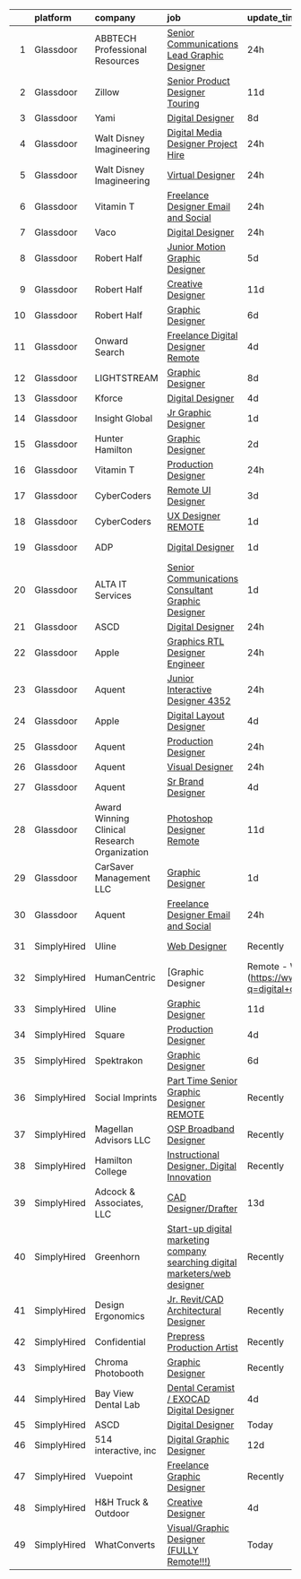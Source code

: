 

|    | platform    | company                                      | job                                                                                                                                                                                                                                                                                                                                                                                                                                                                                                                                                                                                                                                                                                                                                                                                                                                                                                                                                                                                                                                                                                                                                                                                                                                                                                                                                                                                                   | update_time   | location             |
|---:|:------------|:---------------------------------------------|:----------------------------------------------------------------------------------------------------------------------------------------------------------------------------------------------------------------------------------------------------------------------------------------------------------------------------------------------------------------------------------------------------------------------------------------------------------------------------------------------------------------------------------------------------------------------------------------------------------------------------------------------------------------------------------------------------------------------------------------------------------------------------------------------------------------------------------------------------------------------------------------------------------------------------------------------------------------------------------------------------------------------------------------------------------------------------------------------------------------------------------------------------------------------------------------------------------------------------------------------------------------------------------------------------------------------------------------------------------------------------------------------------------------------|:--------------|:---------------------|
|  1 | Glassdoor   | ABBTECH Professional Resources               | [Senior Communications Lead Graphic Designer](https://www.glassdoor.com/partner/jobListing.htm?pos=121&ao=1110586&s=58&guid=0000018382f0c833baadf4b4675eddaa&src=GD_JOB_AD&t=SR&vt=w&ea=1&cs=1_e83b09b9&cb=1664349161920&jobListingId=1008165673921&cpc=F4EED0218A761C36&jrtk=3-0-1ge1f1i2ikcns801-1ge1f1i36h7ht800-d026fb29a5b1f00a--6NYlbfkN0BAFTdPNIYcqsB-lW0akqYAEIi2ufsmtPIKdjDTsfmBwoWl4wwCKYIwbS3QWQ39Irm-ymTXg80v_ZE-I6NRMzILOmePiOLKZGp8TcYNkbYc0rFVsJijv6xdMvW_TK7bs0DNA7nG4qtL8MzQPSOhdF0DEcwlugzgeuYojzUepNiujQMe6BFNr53Tsq01wTqtEIkMJxhwh6VjrZdLwLtO2s3HxEexMLoDxBjL80EuK02yDe7BZZ57I4kRu_ihLxSZeabVgVmaEw4qhsje1yCludhfH5Z8r9jjvYcXOyNkTrBubbhWERp35kYHZx_2nD2MH37Sgu5J86No-DNYf0eek4oeNh8IyDJUAEdn-Wb23ch1RxN_EEvKB4WPU4FU4GEcB8LKXw0zIrfDVXginfiwSgqDdVfa_eDJV665N-tHg_hnfKJpLI8JhbwO_wkOUkbDMNNFlijnNo9Y0fzd_lOUi2W9LI-DNlrODOcipk5yyYGd59E_ennKNsnonD4V_PpYBOwRSyXs-u1MTRa61wPWQaNXf-KOTCMH2L8%3D)                                                                                                                                                                                                                                                                                                                                                                                                                                                                                                  | 24h           | Remote               |
|  2 | Glassdoor   | Zillow                                       | [Senior Product Designer   Touring](https://www.glassdoor.com/partner/jobListing.htm?pos=109&ao=1110586&s=58&guid=0000018382f0c833baadf4b4675eddaa&src=GD_JOB_AD&t=SR&vt=w&cs=1_c015fdd6&cb=1664349161918&jobListingId=1008144325455&cpc=C4A69CCDBB3B9599&jrtk=3-0-1ge1f1i2ikcns801-1ge1f1i36h7ht800-25b4449923a0cc8b--6NYlbfkN0ANMurRYyPEXg08u6OamUd1Mvhk-zhFSGYIZgoJR86UvYL2v6MoUqae-sD5DnU21vq2x4x0TjVY5_6jF6SD0zqbtHOtfMBwtjZLprNPTWx0qfwni1xMpV19dI_jSHlrzaIVjmCUR2X8Q_nxsAnYS7fB-aB2PRDThqx_8WXL0guR-npxVs2hVC-FHUzoYyR2ElZmhOsaOgtOpy3uHthdCQVvp-rN2unBC-OJPD-ZTFDHpEzMczhKzF-dtd4YaGfo6IeWXfVIqiw7pbfVldxZOQSge0WV0k8H6U5gVHxUOhuAMwulHOh6L6_sxKUMO85pwCBRfYIuTIupcOlN1aCP0YUjMbkHIw84VwGsfN8U5mWnTRZ6mt7ziSsjuL_QhT6GC7HV3YyndYGHDlWvVDORnTHGuOfXW3lJidgas1dAdelCWRH_ul8JP_ESEYVRZdgtTAa922ek-GWN1JQc5G3-kWi4PJ2gBjH9LHuT33oVBpNweTlcCLUdGKKwPHqQhCf_fbVloX3Ohq15arh2mPSSCgySJMI3peZh3lsj_ZgUFKHoH6BBy2JeYNZE6MC1ODWjkluJuZS-ohMV1rBLmZFrWaAsvmsTBUhYiwq_1MesG-_mxsfg5pxx-lJqZ-XLq0x0bCSO_lXM9KPXFo4v6eF3U3m25lUBgsGKSz_sFLaqPjs6ZzEG-RZZ3K5cKbDi3OmeSLtPiXNPFmb91_XA9d7PD4QahZgoX11TMuifFBebcqypLkFw1-HnKqrkvFhtNBDPpqNjDuPNzfI8ouGl54XR_msoifxcHWaZUT5qzY-0syaGrkgPyZDpUM2nGuuQP9Rcb4x7pxGu0IkotY8iL039hOEceXExNtQD0geL_h6I6YNYzrcnCHE8asG6evT9l1rXf7ApbBfzJKPUbQ%3D%3D)                                                                                                                                   | 11d           | Remote               |
|  3 | Glassdoor   | Yami                                         | [Digital Designer](https://www.glassdoor.com/partner/jobListing.htm?pos=102&ao=1110586&s=58&guid=0000018382f0c833baadf4b4675eddaa&src=GD_JOB_AD&t=SR&vt=w&ea=1&cs=1_1809ee12&cb=1664349161917&jobListingId=1008149543553&cpc=7F925F5888094D6A&jrtk=3-0-1ge1f1i2ikcns801-1ge1f1i36h7ht800-d96790f07ddfb524--6NYlbfkN0DsBOlmEAMqZtav1V1WKZO3RUElpafjggtWvxyDQ3xFSnW2ELFgJeLX3S5xFeisUPMw82b5JYcnJNXu1QexHkiyMgdkVeTHVR0rJVBYbdWKeloc5xYfv3eVNueJ_bKSsVQdqM4vvwnu1xSTpv0VSoFJ7DPATGJpk9r3Z3q7WHdgifquY24OuuFa8uuWs7fOfsyTLPiuxScL9NEuWsjuPcnn09AvTKPhKAnVO3qaA83354_3rUJtNu_h5mc4y0A0pLGWezuX9cIcJFzql_1RH12-92fIsz2DMJr0KaqYyzZeD5potb3tu84S818fuabRKBZ0msGyD_ec9idUUcUwiYxHPf8npus6buYa-VjlN8xxRNWTU8vt3UO28XYhyuI3N1wIIe1J3ldYPwLBXs46TOOcYviV2JR16qQSERHTdVtvI3uddCe6mJE6cJTCxXktBC4wjzgzExkhJhfT3RGOpmDR3hNLjlwWofdup9JRqF3m4Me7Mn-VkHHkLK-fvu1Iqd5TXK0RODmoZg%3D%3D)                                                                                                                                                                                                                                                                                                                                                                                                                                                                                                                                               | 8d            | Brea, CA             |
|  4 | Glassdoor   | Walt Disney Imagineering                     | [Digital Media Designer  Project Hire ](https://www.glassdoor.com/partner/jobListing.htm?pos=103&ao=1110586&s=58&guid=0000018382f0c833baadf4b4675eddaa&src=GD_JOB_AD&t=SR&vt=w&cs=1_c23a4e43&cb=1664349161917&jobListingId=1008166578930&cpc=1FDE87803EF93CD3&jrtk=3-0-1ge1f1i2ikcns801-1ge1f1i36h7ht800-25d78180e5fb48cd--6NYlbfkN0DAFTyt7pbDCC2JPO79CSdi1dIb81yjczP5qsKcZIxgiYm3-7g-689UDqHItQTwke_abx65ZnQV8NFndmNQWQfJtPnuOqwFxANSRgZ1qREKPwfcDc1c7zchwau4Sh-xVRcWcLbfvz1wjOMjiX8ITCGj3pIUxe-LAYSJRYgK6uIVfF6XVqhXlMKKfuRNcVdqxHH_DutcOHFrwKygLnjjNVGelDgC_o5_ouzSc9mOdyNh0q3GuqKyFBhW-b4Zz5g_qWmv-CbFvVZduGw_ZLFQ-CfGiBA4YLvg_6aLIV4P25h9bkZk3wrA4fPNM8yBwKO2heHs_6ukWdv5HT49t_xg3ee1CkYRmcU2KewFljboGcETNltu9u7p_5Ak4-3KHaRlurEhZQTuFyQj5YVyojlEigQtn_1ObVqx3eXUx5VafMwhR53VccBqs-j5-ETxvpEUCN0%3D)                                                                                                                                                                                                                                                                                                                                                                                                                                                                                                                                                                                                             | 24h           | Glendale, CA         |
|  5 | Glassdoor   | Walt Disney Imagineering                     | [Virtual Designer](https://www.glassdoor.com/partner/jobListing.htm?pos=104&ao=1110586&s=58&guid=0000018382f0c833baadf4b4675eddaa&src=GD_JOB_AD&t=SR&vt=w&cs=1_f3ce0b66&cb=1664349161918&jobListingId=1008166578921&cpc=1CBFC3E34E2A31FF&jrtk=3-0-1ge1f1i2ikcns801-1ge1f1i36h7ht800-8598d7736d75d682--6NYlbfkN0DAFTyt7pbDCC2JPO79CSdi1dIb81yjczP5qsKcZIxgiYm3-7g-689UDqHItQTwke_abx65ZnQV8OQdVxaJfWLzG-eeLHKeMmhzuzfkwr8Xz5s2vePr0JSjBp4cXuP4Ijo5vEOQ90P5iHE25K7u1Yjtq3Ln_sC5-tmtmt-ceQEbn8RnwSYZQ96bj6EAvQRhpaazTZG2QN3zZ0coSQOkuurvhHxFHrXYX2xMXG9ulQ0-XihAopK5RmG7TtR-7I0bbjqRPlRTmJAoDX4Lyg7sIk-HOXf1XrrkLbbzvF9qG1q6Wr9LK-cIvPJz9wN8o3NqH31ccGrhIrK8_j5MAT3MuwJaAtaVfwl6JGIuY3WWKSoIcD_cu-oV4yRXNOlPAOz8VVpbs2bEvKUV70cb37iC3AxC0IUIbI9nr3o9e7_S0gQmcH7mFdjKaZ2SvAuLsFLZYAQ%3D)                                                                                                                                                                                                                                                                                                                                                                                                                                                                                                                                                                                                                                  | 24h           | Glendale, CA         |
|  6 | Glassdoor   | Vitamin T                                    | [Freelance Designer Email and Social](https://www.glassdoor.com/partner/jobListing.htm?pos=117&ao=1110586&s=58&guid=0000018382f0c833baadf4b4675eddaa&src=GD_JOB_AD&t=SR&vt=w&cs=1_6353bb63&cb=1664349161920&jobListingId=1008166114811&cpc=F41FEAB56D215062&jrtk=3-0-1ge1f1i2ikcns801-1ge1f1i36h7ht800-45d5a5e66ec3bf8a--6NYlbfkN0DMrcEu7yrtATojKJA7cEzGQ3FdRGWLh0CZQInL4ECGI6k5tN82kdM0OKoro5eXmjqIRMTyckwNC6KaSAfvnWiBm0tzSX2AM1EYXWQna-e7U_AfS2CucN44KBkwi9IyLTCDBdzZJGt8tlLAjumRJf_33pfjLMC5A3O8eRYzIR3phw4hEntt1qSxGcRfQe4dFdJeCAOp8J0YPUKeUluAmb_vRmyTeO699qWM27fezlX4hcFzFH0_7miLs-GdiaPLhJ8Giayw1VtHfUDariVU17PtEqWk7_42Ynwma1BAdJNwkj7ZL6OA4oYNvenrRQLy3z_T7lmzHW8X6aFi_u5E0YxRCE-6PpZN4GZwB_WLizjum0DTCoM0zmCavM_v1cxeNiLjdaW_JEqROJ-vVsuW-of8zJNZCwShK1cx35NvFi_leJ_wld5c9opAHAfHPEXBDvmNhn5Yya3ZY28mDaU4KU66u5LTlAT_nPacunnWg4UZ-g%3D%3D)                                                                                                                                                                                                                                                                                                                                                                                                                                                                                                                                                                 | 24h           | Remote               |
|  7 | Glassdoor   | Vaco                                         | [Digital  Designer](https://www.glassdoor.com/partner/jobListing.htm?pos=114&ao=1110586&s=58&guid=0000018382f0c833baadf4b4675eddaa&src=GD_JOB_AD&t=SR&vt=w&ea=1&cs=1_62cfb6f9&cb=1664349161919&jobListingId=1008166311013&cpc=654405A9B1E0A9F5&jrtk=3-0-1ge1f1i2ikcns801-1ge1f1i36h7ht800-12f26afb904ccbd0--6NYlbfkN0D_sybMACCpf9B-677oK5j6rPldVB6BlrVvFjO_o-GJZbzuF-qh4PxErFUqfUsv_6v_zg4Jh_aNOURHi45PuRMPrKEeDcklUzUWRMLzpcZ7JEGtDioEMuA_4HlhGe58goaMESd0KWFCu3ao7vqdQgbgyB_8yQ9mRXy39aJQ0pqryh3fOY-rVQ9Erj9cupoDdJsPza2nsO8iZzXxPU5rskFiG9Z9K25uMAZNsqS9Al466j8tz-Y6ljRg6zKnqwusG1UfJEgBCS2y38zuwAsBUyUuS4EKl_Jxm4Gn3RelmgEmL06EtjOpcpb7lKY-tMVMjWY_0V77AZ9_LL7gCCtwemrjZPt0nnPc9my1XFe2kQsLb7AiNHrER9jtVCUdmP-wjyk1HN3yB8_IxdzvraBQQnRdVWweFyeNEzX41f5WW2Xuot3L7_KgVx6DE7ODkB0r4WSCIiQgyiLwby9Oka-dApIFcb4HRYlsOHRuAHEvq1cuY2uTEQknjANIWc1Ses3u2H-B0gbGbkl0ZIUPysJYn5sGJYA9RJiIxA4Sfvvmz4uutQgkzx-PIF6n)                                                                                                                                                                                                                                                                                                                                                                                                                                                                                                          | 24h           | Austin, TX           |
|  8 | Glassdoor   | Robert Half                                  | [Junior Motion Graphic Designer](https://www.glassdoor.com/partner/jobListing.htm?pos=127&ao=1110586&s=58&guid=0000018382f0c833baadf4b4675eddaa&src=GD_JOB_AD&t=SR&vt=w&ea=1&cs=1_137a65e7&cb=1664349161921&jobListingId=1008157147369&cpc=451933188B21919D&jrtk=3-0-1ge1f1i2ikcns801-1ge1f1i36h7ht800-ffff7d647b1a81a5--6NYlbfkN0CpzDdaQkua3np5pkmj49lKioZwmwxQ-yx5plwbYmV_My3ZZxK2JCK7y7YJJGYa-f7Ofk-uXnkD0wIKNxdKSTDZT-W7LOjtrW30Q5orhBb8K3k0N3yJdeve0q-jqeEkFfrYKhcMVkR1R7r1WDGgTDfvrYUCmR5qUX81GsADdhrptdr2_dHgEajb_CDfr7dg1cXW-_j3FagtrLObE1dGlL_HPXg07JhYsSYVQrg0LkixopyggG2okctkuTlQilmct82aSpdZvItgw-mrZgMV-IFM2hPiavmHXhOFsVGVc7vVJNcKmOkUh9CsVlTO1mgU1DnJvTaeYT0VBQsxwB85r4ImHeQbo6C7xMlzXfsXzzVqIXxrwTrahcnusrz_FM8P28MfT0L6wZPmd5LLghvjCQCZH6nNFg_XXQP2A4P6livGSZKyFuyBO2ZvJSct7glPWdGzWjiILOYTg4EnKAn3DnMLUWEWkqpAPpx4sVNzG5N2LoujA4kK1eV507d_UJb-DrDoJlE8lrvq1OE_AZePFhaRJPdwCo3-t2dlnj96ZiUXjRA2wLGXpFiKjRC5xefh7CPCOEbClieQog%3D%3D)                                                                                                                                                                                                                                                                                                                                                                                                                                                                 | 5d            | Atlanta, GA          |
|  9 | Glassdoor   | Robert Half                                  | [Creative Designer](https://www.glassdoor.com/partner/jobListing.htm?pos=125&ao=1110586&s=58&guid=0000018382f0c833baadf4b4675eddaa&src=GD_JOB_AD&t=SR&vt=w&ea=1&cs=1_562cd6a0&cb=1664349161921&jobListingId=1008145465086&cpc=FB7E4A1762AE5BEC&jrtk=3-0-1ge1f1i2ikcns801-1ge1f1i36h7ht800-dd9eb1a10e487358--6NYlbfkN0CpzDdaQkua3np5pkmj49lKioZwmwxQ-yx5plwbYmV_My3ZZxK2JCK7y7YJJGYa-f5aOOQ1xL93J6HykvCjSRdpge20ISzulRd3OVaupE7j4p2G_Ol_Wtu8UwbdzWWCPJ1cvV2jPKjUmtA-PoEijgl_sIEe14uQBhH9KdIn0EfHgDB7OWE3RJOR-2m_CmjRiZdeL6-PgqQB7T1p5kX-S1Q3yBsk4C2fYj-xvEuFboB-Lp7kuiLBjBTfgA13erNeooEvywW0WkZB-Zt-TZAXXKlo4xih10Q0oNO_9emlDwOTNliQKNuLhPtnSxMGJZdES815tOse9bh2oNtoOCkAjs349CRt2eTZEhGYD7WYl5lUrqEJtzboDSggfZmPfy7HujPoyobmxsWgiom8vyR6_baKxONA81czaDc0FkkiKV4odXCSnS5nyNhBZ9W6egyTxgZXlvaSDzgiMuxivCaZqoafduH4ybpD1gsQJdscJGhYdVaIUIgmLTel_Rtd9A7rbSLiTev95iM2appYujzLadZ9K6ZxRCtfq8YwMnm0UBn7xPnf7bpw9wTv8VZrDzG7Epo%3D)                                                                                                                                                                                                                                                                                                                                                                                                                                                                                            | 11d           | Duluth, GA           |
| 10 | Glassdoor   | Robert Half                                  | [Graphic Designer](https://www.glassdoor.com/partner/jobListing.htm?pos=113&ao=1110586&s=58&guid=0000018382f0c833baadf4b4675eddaa&src=GD_JOB_AD&t=SR&vt=w&ea=1&cs=1_9ea11341&cb=1664349161919&jobListingId=1008154083659&cpc=48B9F4758953335C&jrtk=3-0-1ge1f1i2ikcns801-1ge1f1i36h7ht800-d50b30ce31e32465--6NYlbfkN0CpzDdaQkua3np5pkmj49lKioZwmwxQ-yx5plwbYmV_M2uOMmRMN_6m5QjqE_EViwvzBLqCj2znLKemoV14Tm7yzpNTuMrjdakMIVRoSUDf0GBUzM7MFOiSBHTDAdkTowbbWLiEwX6IWjljH79El4Gh0faEucjzQ8XHgJAab0_v5Ll9PZwMM44to3R8uh74F4WU6OI7rXhkZCtV8lmNYT0i4XbwWz6LShy6TdFJqQ_XGn7wf7qX8G_AmMbtuCOrZuSbJYIvqZjJRIzhRr0kAW2dZmfXTeFcBr1R_YlNRBrzC99cLsbMeDQi6YmA8sZ1rrRE1KynM3Hhq9-qbQzGh2CErWmtDRL8hMrQDPDCqLOQ4hZP5BHLQAmu4hGtVutXLTF-B80E-xlu1yk0M0BOryqsgINFey3G3DKMTHT8wdy_vDkGMtz4Rc0N63aajZ4_m8G9gC8X_hjmFsDIHI8RZluQKfsLUcNWN6fml-hYbQF5CIKv6fhGrArCIub1ZpTgnIE1d2R5vaTlnY4slml9S7Xaol5IF1qNSM2V8RsKnM_uiVZCQAcKtiWaz9x9gj17Nh0%3D)                                                                                                                                                                                                                                                                                                                                                                                                                                                                                             | 6d            | Stamford, CT         |
| 11 | Glassdoor   | Onward Search                                | [Freelance Digital Designer  Remote ](https://www.glassdoor.com/partner/jobListing.htm?pos=124&ao=1110586&s=58&guid=0000018382f0c833baadf4b4675eddaa&src=GD_JOB_AD&t=SR&vt=w&cs=1_8e5759d0&cb=1664349161920&jobListingId=1008157895736&cpc=6FC5BA77C9A4CD78&jrtk=3-0-1ge1f1i2ikcns801-1ge1f1i36h7ht800-a679fb7a75a1984a--6NYlbfkN0B7YoEZZ2QAGDyEGGmBPAUWSHc1Mt3sMCn9FehKcWA3w0R0aH9tn_iPRcrT6N-MqNT3q9N5sJiNYRmQ3UfHvf6aQSwBBnc4WciTUVbKxV9jr31L50zKYfAT3amp-Bv2iTXIDTv-gmVyHFt69iHygkaiARa9iVZvGdwU34h-hoYECAn80oJ6W_AWFxeaC_36Gwehkxm6ivAdJYZrpuBa9TxghYPCzfzZ3wRJMyP-BfS0CW8qkJQ_cIL6Jl3W_UzKWOdUy1kmkdWU-HGsKqoGlK490tFOKVqAAbQq1Ha_8pBE_5l4UYNS9M6x6Oon-ZEMnKi31aA31hPS-YB33ZtwqYcHK-jBlkARqfMyNRcNmV53t0-k6V8tvvBFFXD6FZ2qrWJZiiEnO4gLnRO_SVUZMc7N_IANRI7oWj5C1BP_eazSRxTBgXYKrR0dK-L8XNf50ADjLBmDVq-T_Ye0UmFw9HkZPUP5DuIXiY9aqUAOq1kjBsgIokR-kozZtfjJdGiD_fQT3E58sv1cet-3Nhhb2iU59mqstuZzMbkm6RV750WmLB75Qjj4DuOwUvA7Jo58Un_kjnqjyALUY-1cLEy98WWOtWQfFNJjYBveEKjb7EFKb439gjs2VyqQzHmqdpI40nsgjhLw2sg_XrowQQSDuoHeiKh0i_F7XIhiUdZn55Bp_1mV7CSgQjFr6fP9-Qi86gyBfx20ixl9FP_v7BBdkewzbe0isWrAYzbfAdV8E82qoV-GfbJfOtWuFtX_EgI9I3Qalt0UjFVN4Ke2FI8h1u52nCkP8MAh3_mJM9ZXtvq1SqpYa7cZ0ZoDPRqnHszch8xgHXIIlC7I4tOvU8EsH1OZ7Nkz0NdQYdYuNPwDMW60wqzc3H2miBohu8joc1PpRdD7rNq9hcamThU6sfEYcAWa4-I9Raw3aWBlMl1zIXn_j-pQ92l-v77gjjpExAZVyyjO4dUda9nl2ZUQmh71Q9ki4QMWTowdPqR-Oo3vAQioCVvu5hQgvJMhKp5bR6smgdUvJyVVGwWadA%3D%3D) | 4d            | New Jersey           |
| 12 | Glassdoor   | LIGHTSTREAM                                  | [Graphic Designer](https://www.glassdoor.com/partner/jobListing.htm?pos=120&ao=1110586&s=58&guid=0000018382f0c833baadf4b4675eddaa&src=GD_JOB_AD&t=SR&vt=w&ea=1&cs=1_573fc51e&cb=1664349161920&jobListingId=1008148712327&cpc=334ABAF5D42DC775&jrtk=3-0-1ge1f1i2ikcns801-1ge1f1i36h7ht800-6edb8273d2d1874c--6NYlbfkN0C_-2SRK1RVDhpf-slM4KCmyuX9KaErJfzz60Weic6r3LXwiquozlTWXMcZPQ-epAOvTbqwTiF8hHMnJ4ZfIx0vVod4tb6gRVs-VhjCvgU8_R6evQss2j5JqtyD_GilDQoPfuwZ1XmiHcJTxCrvmFubVLY9noLXZ60lV-sUoFbaMHiqOcmTUUbPi3wUcr69kMdpZxnY7vFBRPj1V3oyO0gbm8Og1vvrj8oVTQyayOsy4VD3bLZHT8F74EwGU7JolCmpj1iUPGxOOrWl12rkySZMdZXRPKJOByKA4ZIzF_zj8mWG1a9mxbgobzt55ZKgFSkp-MeY8r2EuHejVQvflzvt1p8o-URHctSTh0D0f4WvmsAOB6_A6xt8oSwujmz37oXvZEfmWTHHOjlOYGRtrW1CJgmPqWtwNpdmH8gy-3HwQBGKBEQ9E88W5TfMQaDYTPZOiGTNY4uKwyd7AyxKwqVZXBLwrTnRcn-j2Q_nMQwGFWtujwrBKC6y)                                                                                                                                                                                                                                                                                                                                                                                                                                                                                                                                                                           | 8d            | Remote               |
| 13 | Glassdoor   | Kforce                                       | [Digital Designer](https://www.glassdoor.com/partner/jobListing.htm?pos=116&ao=1110586&s=58&guid=0000018382f0c833baadf4b4675eddaa&src=GD_JOB_AD&t=SR&vt=w&cs=1_37a440fd&cb=1664349161919&jobListingId=1008158908732&cpc=1160948BCBA38B5B&jrtk=3-0-1ge1f1i2ikcns801-1ge1f1i36h7ht800-8c9bf7ae8d542a5f--6NYlbfkN0C5IatSLh_Ak1q39eQQoPIxD737RW9NeiYGvIRXkrLjEBkC4LI6KweFF782jL1xjzCBVcqlw8dtOSq79GOZfHlAFV7CD23NjKVy7zPIDer5uSob2SebhWDc9dOHRz8iVBbV7n8D2ZcXn06DnL8VTK4MhsQ1hG19F8zjEd6VovMjxSXyDH5Lpv_SD8cMln0TOIsT_-4VpXkxJVm_ckBNZ1wMwWifBnh7nNiub3lAXjGFkhxeeVXykCN7UBqxFFiO7C0qINEe0hH7K-nR_niqSJ0kJXwycBkTemNxv_JUoFhSF5XOTw9y_PKvNFPRspDNBz8tg4jxytU-zM7FcxHig6bkuhk2-RR0hw6M_sWatn6PszlUfAV82xvEipqe-7Ujdi0jwslYfcIf8MB8jjh0iSnbmsiOx6APpj_Rs116D_i60lW3bETIPMnfMSMcPhI7kNpAt2M9qhgM_A1nN1CpX4i-VGT1oAq92JF7gm_EgDGkFmFGtJ4l7wUICzV-8tuM2eq88A4aozfdTlKrAgAoX_fHfB5v-B3kN-GrJb_t3MUvLPPxsO4-lQeX6x1ol_1c0CPIBrPv75PIZ6PFUcH-8qsvbSCOuinJZC9NDTpvNQWv-AmQ6jen3_o4)                                                                                                                                                                                                                                                                                                                                                                                                                                                | 4d            | Orlando, FL          |
| 14 | Glassdoor   | Insight Global                               | [Jr  Graphic Designer](https://www.glassdoor.com/partner/jobListing.htm?pos=119&ao=1110586&s=58&guid=0000018382f0c833baadf4b4675eddaa&src=GD_JOB_AD&t=SR&vt=w&cs=1_86559808&cb=1664349161920&jobListingId=1008162458442&cpc=8795CF9063CD573D&jrtk=3-0-1ge1f1i2ikcns801-1ge1f1i36h7ht800-d767bc3097eb399e--6NYlbfkN0BKkHZu3wF05EeDimN_p6sYpKCMArvwa95YdH7UpkaBCqc7l59Erwqc8Yvg6DzED67yDftHDyXDxtStM-63vypcu3ysLAujxhjq_BC53BwsYqxU3MEtvddpnBZAPaq05Vx8pLErMlIHuKg2YJYtWfgIWiepKMd5hxdxSBkV4BmDnAwpY5SIGlPyqX0L8PsFSf51A6MCVkWjRA8ndSfgxgQVrgZYFNVZvkoHxhCm1dXoUuoyTF-bkEFN6pgRfEJgkGVKbipiZYpBPJwtTlnSyVGKqBFIp3rmh7L5spLFK_zd0CxaDt9jwegX5LFI6-l3MH-nG70yNG8OOG05W0DiUVElgU5ZJ3akqQYD453p-X-oNBuJSAvVPsTiBgVbzyXKx5soaVFdoYsJ2Izc8KZz8h4-YxWftxPl7k08IFQsut6tMcWHfI7Adji_evyyaJpB4prOi4VDPWmFo0IzrDW0mimWMhh17TybJu0JQSZRm0ut9uKRdJFXGTFT)                                                                                                                                                                                                                                                                                                                                                                                                                                                                                                                                                                            | 1d            | Stamford, CT         |
| 15 | Glassdoor   | Hunter Hamilton                              | [Graphic Designer](https://www.glassdoor.com/partner/jobListing.htm?pos=115&ao=1110586&s=58&guid=0000018382f0c833baadf4b4675eddaa&src=GD_JOB_AD&t=SR&vt=w&ea=1&cs=1_a336101e&cb=1664349161920&jobListingId=1008161441716&cpc=8795CF9063CD573D&jrtk=3-0-1ge1f1i2ikcns801-1ge1f1i36h7ht800-96f2137b3a6bc5d9--6NYlbfkN0CQRQ3eiV4YWjrRS1ho7HVQ9JO8v6Fb3eU0yDOJbdOiEoxcbMbAZ5AqIhvJgyRVJMYEgiFykwswZ4sqb1xtlZeqzY0FCjdGSdhaTRTXuZaEj5oIy_in9UT-Fr91M970uHXChsAqlYHmwHEM4d1pxtplE4utzjaTvb-s_9a6ryGZTYfSegGNIAZLaG3-aTEf5AtkIoSsV-A55so0RuIelShWNa2xLtsg0WJRLn7tur1GjLuJdLmdtsTEoppGEEYyKbtF3xTpxkmqhitGYIZo9gruI6dV5Vd7gpQy0Edz5dX99w6qni35yXLn7krb-IAu_0qc2kzGKlTBI1WfJAHznsgDzPArGd3CJcwRDj-v4FdyiNZ3fsiMcGWJH8keWrodhc63OVnjg8C90mTEVWigU39zItbVJOCwydMM1KAguwgoO8EZulLN39JEDG7KCET2YUdTLliuavaAadTOb4K3RN25gxRDzx4pB1KSLQTLqAFul0i-D2HxNy3VgsdTLkjdVObTZXCnwbt7ogwscWvByD6ocYLsQ5rzf9g%3D)                                                                                                                                                                                                                                                                                                                                                                                                                                                                                                                             | 2d            | New York, NY         |
| 16 | Glassdoor   | Vitamin T                                    | [Production Designer](https://www.glassdoor.com/partner/jobListing.htm?pos=118&ao=1110586&s=58&guid=0000018382f0c833baadf4b4675eddaa&src=GD_JOB_AD&t=SR&vt=w&cs=1_e403efa4&cb=1664349161920&jobListingId=1008165450947&cpc=F41FEAB56D215062&jrtk=3-0-1ge1f1i2ikcns801-1ge1f1i36h7ht800-dbf633c70b466d27--6NYlbfkN0DMrcEu7yrtATojKJA7cEzGQ3FdRGWLh0CZQInL4ECGI6k5tN82kdM0OKoro5eXmjpTRpKhjqEk3NYjrw84Bxaj4pWMIlmVsfJVhfSZ5YagtVBYc1TX99M9RszaF2iIPrsNqc7ScS9D_AeA32xnZhyiutktCSYhNmuSTt-OP4YxTx-XAE9V1liRSFqVie1wd19Mg7375v6gRUE9qJFlE36ZTiEy4DfrghjAC2PgjoRCRkBrw1kZEMd9z5k6K1eCpHgrWRuVFgGFSQbm5QDaSphfNJ7YcNmECpm66CxHOpTnwQIC13n7Ni4ATLDWAlR_fBU4MdcP9HMQuQ68VYfX4MDFy7e-w9HXxD-DSoCqayu-xFFKBKTNuizUDSSSUqLhsTRLMkyDJo8QPigwkQ9UEcSavJKnL6MXnJx77TddLzg-rynWGEV5iC_p9Idw1ibU5r9tAFBINqd_JqOwzjKAkBJIriovXmY8MsOVsW67kklXbw%3D%3D)                                                                                                                                                                                                                                                                                                                                                                                                                                                                                                                                                                                 | 24h           | Remote               |
| 17 | Glassdoor   | CyberCoders                                  | [Remote UI Designer](https://www.glassdoor.com/partner/jobListing.htm?pos=128&ao=1110586&s=58&guid=0000018382f0c833baadf4b4675eddaa&src=GD_JOB_AD&t=SR&vt=w&ea=1&cs=1_29acc2ef&cb=1664349161921&jobListingId=1008160143256&cpc=C4A69CCDBB3B9599&jrtk=3-0-1ge1f1i2ikcns801-1ge1f1i36h7ht800-5bfa9fdfb395c807--6NYlbfkN0CpFJQzrgRR8WqXWK1qKKEqALWJw739KlKqr2H-MSI4eoBlI4EFrmor2FYZMP3muM2rYXPd3x5UfLzRkJz6PmlfUn_IgODdJIYLk6DCPUmZKPRmPHPTXl7-cQSTMQ4uUZotb1_jn5oAdowxm7MQtswzGKTqKJBxSq4ko7oLHwhwoOD1LPB7BdHetZBYz5zr4V6CBMFVlkX0ZQYV_1GGzNBNrW93623XsGBug26ZGxpIf_MWlv4qE8hWx598FwjEOtFxCoBpzZ2KFrdK-i8KIHS-c6vNhpHpOA-EwfV136mNauWN1Skt0oOjfghakCRbn96xz7NqlaaCvkbSlb1-_pEk-6JhoRc4p_cmZ9rs7L9MkXSApKei-EpWxNKlrfRakikYUA1t9eyYkp45sVh78bHtyd0fXOq_Lw7ViwntO7RGCW3CQ8B03ZQqxrBqVB5GMOvpgvxbIMRJ8XPCVNL25yQqaJmv1djUD0gnGn0dHhGlQ56FHZ1_d_Hrn6ueX94JUOLKz2GCfONEbCG2nJPp0zyXohEKTJwewD8-CW1t4MPylglhalruTKRlHGrqHCEYl2yO6rpckZ89qRjEnavIq64QpI5y8--HIe_NOyQ3ID9sPG8U3WwA1ZXoJGNjXV8zqOZrsvnFS7WCxS2y0iQg79q9Q97iprW67s8LDgeyhfEmDR934TXjTghIv3tYqExexlqOmIi-4Hn6sd4txsaU0JedR5pe4zRDrZqyiM8zmtGiRdtuLLkrc2K_Ntr7ipdObVA-roEZH3aoMgJ8d1RPxTlpUb9JN4GSErOYzcUTbmC4NE3UH817sCZCWBmtpeNU0K4et5wONYf5vO2GPq0g8ls_6VQew8PtJRm6yVQpcMBvRhWLrhDQfmhRL9TbHxe8LO_vpjWCIEZlm0BDQ3qf-lwBSi1uN52QQ5iGVMMCIpb0R8dibhvx-vvhDlVX7qpPc5tF4K0dBxrzho_FTruBzOrLYeKhdMsNTe1Eeekt9_9qbA%3D%3D)                                             | 3d            | Los Angeles, CA      |
| 18 | Glassdoor   | CyberCoders                                  | [UX Designer   REMOTE](https://www.glassdoor.com/partner/jobListing.htm?pos=122&ao=1110586&s=58&guid=0000018382f0c833baadf4b4675eddaa&src=GD_JOB_AD&t=SR&vt=w&ea=1&cs=1_c827cf7b&cb=1664349161920&jobListingId=1008162434215&cpc=451933188B21919D&jrtk=3-0-1ge1f1i2ikcns801-1ge1f1i36h7ht800-4d1fbf7b9b0decc3--6NYlbfkN0CpFJQzrgRR8WqXWK1qKKEqALWJw739KlKqr2H-MSI4eoBlI4EFrmor2FYZMP3muM12lCi1zlp7-FwKezC9BEu67MDF5KT3qcwEZYwHcMrIT3DsWNFjXWp_h9nqsdisDKn5aNTTvHzx9jLyUy5ymWIe0CcEtV01AqPKUomtXHiQUVrVuEklhxeyKFL8-f0QnSip38Ot-DhjH8xMAEa6dHPB8EbG_rW2cFSt_tWVl6H46rRj-R7YF71a7xmWxUjU4zz55BxSd-vEZm0qnSKGHwHiP3RMTbHtS0w99yOMJX_hsaCnZ034FBBetS0VKA2qTolGPqRoowDJj2LtHqcy-lVI1PJKsq6WNewR8LFXTrv6oBNniYXZbyzFbkRtt2DwhRUGYo5925a3B-wu47XQoY19quxlxD8zzZXw7LsbhQvz6CVE_Q1JLJtvBG49VjB1tn4q7vJlI7VOX85KO-UPIHbmgyCu-OxciMRR40ZA5vXF4huags6rI1borVW0OHOJ6kA50CazECbPuat8tF1J-peYw-9E8qYYQyNU0gTauACfI6UaAfFLmO9KJQn-V20JSfLtnYrVU-a-AG99InpTzpyCZw01CPSfqdmzTRJreEx-yoPHsYxu8vF5IJwot3JQiG-wF1OmRNpK8uEq3jG283W7t4iTffVE2E4tWp2XEB9OJdPMPrIwZW91rAKJu78Ijmq7lwSYgDXPespV6KHKZtqFILBx1RUxgti-HGEoiUQ-888igv_93pdRtfTCaFZQyw9JC7LZRVrcOcB7y2YW7cqntacR5PCQ_mCQt4AkDMj_Vq702qkNQp_zW--QNRojTokxzcOqsC8Dunj4bRptEgJPAdgfsrr60Q172az0XOvohL5OKPUmpyr8ouAbQaZofxH9lewifK8ar9oc2yAT2riVAbdA6cek3HXU4zXv_CjyJaRD9NQ6C3lq22xfjaiqjmwJMLnt3v2egAreOGPvyku2da3Fo4oC6QrW_tX1Kchrrg%3D%3D)                                           | 1d            | Chicago, IL          |
| 19 | Glassdoor   | ADP                                          | [Digital Designer](https://www.glassdoor.com/partner/jobListing.htm?pos=110&ao=1110586&s=58&guid=0000018382f0c833baadf4b4675eddaa&src=GD_JOB_AD&t=SR&vt=w&cs=1_1ce3a93d&cb=1664349161918&jobListingId=1008162981569&cpc=6FC5BA77C9A4CD78&jrtk=3-0-1ge1f1i2ikcns801-1ge1f1i36h7ht800-b2adb4e7d881a54f--6NYlbfkN0CvWaye60vjIURyvkzJtW7MwAlIQuWhzyLGi18BBP8iU-dIVYgWM066C6Wux47zLFnZmZ7WRdZzHjrT0_4HDI8qxpCMeQXkUvs85YCLvqIPbGLMn_A-Lv7gWTk57HzD71YQkSqYg1nWev9T0eloKOXs-t0O59NvKPlUqHx28q0jRxdsNs_klPSj4miz5gX1naXyHm-XTxE9Q6isrX8UYzf2AOibM8P8xPYKlJEN8dtBWxKsLUZVe13ON-CMXrZn7aK_bcltqS3Lxnzz_nNI0JaM-eRjTwK6lbZJ9PCpK_-Z2yxoR7lZ9oUCHlvfVvEYyKrv3w0_44MRGPOrNxFEB-DiuhN8BVLqRR2AQJw2YiTwlClfwBbaMYWreP003HZYQXJeVlDyCSrr53ygBzwuQjpixZou8mJc9YbEFNeQaJf8-feU-jLhhK6U8Iad4crwq-35ChaI_eKAgQWJJ8m4A-8DZxCg2qXrVJ1474I13pO-2HkwGLtVmcwYEHx_80VypilC_8rJT74f1x4I_1P-Phrjb5X_vh9bCppJgtJp1e-CXA%3D%3D)                                                                                                                                                                                                                                                                                                                                                                                                                                                                                                                    | 1d            | Roseland, NJ         |
| 20 | Glassdoor   | ALTA IT Services                             | [Senior Communications Consultant Graphic Designer](https://www.glassdoor.com/partner/jobListing.htm?pos=130&ao=1110586&s=58&guid=0000018382f0c833baadf4b4675eddaa&src=GD_JOB_AD&t=SR&vt=w&cs=1_e1b6db69&cb=1664349161921&jobListingId=1008163285236&cpc=2CAED5C921A5F994&jrtk=3-0-1ge1f1i2ikcns801-1ge1f1i36h7ht800-1d5b542ba3d6d2db--6NYlbfkN0AXtvPDqDev6liskt-h_3vAUEMM26GmMOlWYCAn-kvNiXTWhOpXUsJAjGAig0pzkva2CAvqdYPAC-VGIwk58p0vFaUtMd9MoqFsTodKlnuJMiV-dHGdCEQ8fEVcg3hGsnjErAQd1hZ_CpTHUCynDR5YcZ5g96zrWz7VevZ8J-KjLnbe7jwzJ9g7zOSGM2XzTlN1mwEBIGYHR1rV1PZfOk1NMPKm-wGB5QV7nBhW5tueYKGSJRmTJzZOKJ6j6Cb5mRJiBNBq8qjRyhjkvb3RewTaziNGn-yS7jKqrG-B97NlHuWhP6cdsnKiXOjCvl86lJyLn1eEwyokYjHRqQb5T9-t7SWOC0aAUwbqJZdjXTQ2x8cygj-C14ys5JjG-pAM1Oxojwehpr-PIH5FWJDJU_5G9G-x6pYv27qEbbmwD9YHX7sba_cfBthvj52D8OVZ0gB8y9kcl6PGr8c6WKclrEuTdEd1S2pie-zsDdtVmSZWR6-kcehKH9XEVHpowFbG1AWjHrV9inEoBb7atov9zYeFcmCYWhwa4vrolWdE3vuK4VM8jGEDR3HVzEdDOCzysWtNO6Fekeccd81lubgud2-Z-Ks2xhPq4P9EuU4WsRGGgM5Ray1GMiZL7CQug59fBm0%3D)                                                                                                                                                                                                                                                                                                                                                                                                 | 1d            | Herndon, VA          |
| 21 | Glassdoor   | ASCD                                         | [Digital Designer](https://www.glassdoor.com/partner/jobListing.htm?pos=101&ao=1110586&s=58&guid=0000018382f0c833baadf4b4675eddaa&src=GD_JOB_AD&t=SR&vt=w&ea=1&cs=1_257f759d&cb=1664349161917&jobListingId=1008165735144&cpc=26740BCDE5E48596&jrtk=3-0-1ge1f1i2ikcns801-1ge1f1i36h7ht800-1ac091b486338562--6NYlbfkN0AY4guaBc_odNxnJHTncvfwFu86WvDwtbc_K-gSZc1x5MVioGHhmspAcU0hc-6v10Q31IDYtf04u9GRbV63ByNsA2Q7XqQLxT6y0P9KYSEHYYlpOE5leemi_b9fFdkYUZHEqz1Wku0I9T2vxvv-_gdcpaC4eaO_PsqLsdwlMUHwdX5sf0z35_dRnA2oij_nept8vCLqkdDubV6en5ARznsbdy72iwfux_bTuu4ip_t9SMcOtBN4lAApZ2uGf287u0cJOOVaACqcvUmjWMRVctBvP1MeUAHp9wvqc81P1TJ5eCYUlqePvbD7UWRxTNCvcOhes7g4itvmXwx-WAVVgKmF0JgfXBVT_Xpa9Eo1gdFiMYjAwDgfohGi75F_LLEjAHz2eD2fDhgRNehg6IO6wMSZwll3I6TjVcQKJLmerJegE5JSuCqQrh0CuIGhPrE7Cwwvm5vc7xuGONMxSx5DjT8ZPKCJ4kgV_dxcMBzcTaRtvxmqS-y5y8GBsQsWGMc244ByZu9gBrFFsg%3D%3D)                                                                                                                                                                                                                                                                                                                                                                                                                                                                                                                                               | 24h           | Remote               |
| 22 | Glassdoor   | Apple                                        | [Graphics RTL Designer Engineer](https://www.glassdoor.com/partner/jobListing.htm?pos=106&ao=1110586&s=58&guid=0000018382f0c833baadf4b4675eddaa&src=GD_JOB_AD&t=SR&vt=w&cs=1_7c0ec6d7&cb=1664349161918&jobListingId=1008164708836&cpc=451933188B21919D&jrtk=3-0-1ge1f1i2ikcns801-1ge1f1i36h7ht800-4dd8b73bedd00909--6NYlbfkN0BvKrLyj5gPmtZO9T8euul8TCxuuKNOtzRJOomxnwSEodTz2Bc-sPZl6wy0zhW4OOkGjLWA2ZaO6fowFHOXRT-e0ttVVvfH5hr6o4BAf2l-V8YNTQ3dmo-OEVNP8aKIQyXuy_KXP_s2gfGkQuESET7IEmOkvmNM8QDA5EiXd3v3FYjn1a8onD9Q2C4n6j1-QSJDkk50XEtABsGjnjp9DhzHY_NB9FSYg4TklrkjdFKaK1BGYuOYXtS4OsSQ4krt4_Ep1BjnycAC3ChkxhdI1QSF39xKe78Ev6KZ1QSdwSmNTlf1IuBGMkaYNJG_zoOAbIIFjRwgvw1K7dv3K513Y36UhHn3vMb3R7pbIZxOSO7l6qso53-MepBPcSHrp8aKbT5YJ0LRG10g-2AaEodZ2FKP7acwvPfOeZG0XA4ZFFNnjWfU33PBbSopC_h9zfXQYGb6Hc17WQ_lPNU74JoLGT8_rPSCxAAVBmCG4y0PThHKmkxjUhTll3i4kDwCWr7GjgyV3pPDce4-CLQ_CJx8wOTTM4Yo8MksWMrEqC_dUWux8raAasZC0ruj6lLgnljAaE1JLP6Sc3SkrtBzxLam2dwsDVbKMTHmnTLW070b3yk_c0EF1KAES86-AfoPFi9t__2yBc-D9CzWTaO4z9I63K9Lla_8TSNKkVrZ7Wl4r_ilUUaw7q-n8bry6xNS6fubbrTYbSR5jJXQOKz8IvE-a71JhVWCrFmYPHYQbQuay1KHLDI9NFe-EEGaDoMu0cXh68D_38NYfI-wgaprsWXkipF6d1Vc3Ie4UWdJFNi83HyI-XDGshugUdcK-nr0WVkq4j_2at5p7p_0-dPRx1xy5qYscX7rzrgO-kS3Fgf9Cz0zswqydsMsNMua5SqF7j2GWivoZ819duxNqEwiSk3zFnz-o0JhGAFki02XxKCR5UP0TzZjv8VlGTAQcRNfksU0pVcMdGca_vMLDBbdB1XVEYHkL-FsdpIwk7Y%3D)                                                    | 24h           | Orlando, FL          |
| 23 | Glassdoor   | Aquent                                       | [Junior Interactive Designer  4352 ](https://www.glassdoor.com/partner/jobListing.htm?pos=126&ao=1110586&s=58&guid=0000018382f0c833baadf4b4675eddaa&src=GD_JOB_AD&t=SR&vt=w&cs=1_42f22de3&cb=1664349161921&jobListingId=1008165513680&cpc=9908D8D4413DBB8A&jrtk=3-0-1ge1f1i2ikcns801-1ge1f1i36h7ht800-bf130ab23b83691d--6NYlbfkN0DMrcEu7yrtATojKJA7cEzGQ3FdRGWLh0CZQInL4ECGI9gD0Wolx9R2v-Aex0-GK04wuCgzflPBRkRQfW92hu5bdB7I5i80oD0xKC7ZbT0oWx1mhDK9tT_G3lq83ALv5_npUo_hMljb4KaRsw9wJdbbIoRv6v9BEzOoHSMB09PFnA7gQBHjO7JFPEWrIcWKeDnIx9LJvR59sBVPck-o1mrmhL41NVPU-pnRrpvtS-SDn9aYVpoqdWprXhvSaAy381HC7eN4gc1a1pAr6DSx-YXDcMI3HSr78dOatw3Rl-yuF39z03y9yw0c5nOT3PAJDA5ffcAk5ULF2OGVnUaZhPRCDUsZ9AtLqfYNh6nua9Wa_eediYr1hZlUIO3plJOYN9fJNhMGT4wKwoeYcgDCkQovhDIlITEW7NbyOEkCLKEPUj7MQCUc1URgFgQ6-ruEPQyRHyJhoAqHqQ%3D%3D)                                                                                                                                                                                                                                                                                                                                                                                                                                                                                                                                                                                                  | 24h           | Santa Monica, CA     |
| 24 | Glassdoor   | Apple                                        | [Digital Layout Designer](https://www.glassdoor.com/partner/jobListing.htm?pos=105&ao=1110586&s=58&guid=0000018382f0c833baadf4b4675eddaa&src=GD_JOB_AD&t=SR&vt=w&cs=1_cca7dee2&cb=1664349161918&jobListingId=1008158072852&cpc=B076152010A3B66C&jrtk=3-0-1ge1f1i2ikcns801-1ge1f1i36h7ht800-d686d705c6f549f4--6NYlbfkN0BvKrLyj5gPmtZO9T8euul8TCxuuKNOtzRJOomxnwSEodTz2Bc-sPZlMlNbJQ5kKAtXRSioL7xk3dtmi6VHtgDUqGVf_8iV_7SbASvTTeZ5PxZgVp9BuNggd-bzjW89sbNVZbX1AQ8X8P_dCUdE6MKj5tbiFKF5mEVUoQIZ5u83ZDpllwSXqh8KPsXyYeFMaA8Y5KVBLz8ctdAjzmf6-bkQ1Boi2suBLYNPqAqmviGoAZ4p_EEX9HNHxckxg8KV35tWl0Bz_7OcYHN3JcM4DmCzvlybJh9BmE3Y8ebyITf6Dt6msQ4wfGzXzI_LGUZhKR_VSBGWpZ-K6w5W1XP9yA1PgEEshENIxpYwj2zEFMYsvEEzT0S1czX_baG8NKqJNMNT4AqTQikAxjtVXfGN7j2srmw6XniaY7I4Y37yabBrOSAiCrq7SUfF_NNwMZbPObtponlFM4t-hIDmaqAv2feDZl7YLa5nLR0vbdxd3HA2XjmJpPIhp4b4SZQaIgWNy8f8vxhpC4e73tY_aHnilrm6mvXwpwSfuaPPSgxqQGjS4Mvf8ROsZoqGvo_nqjy0T82idxIavebTmCg5uYC2nGKRpJqYIBZ6FOcL377WXMfx6AbHYail3U_SJiq_DoGOtFj7vSgSSHSIuPeWB2ynC9iL0f2yE5luOt_w18D1jkmf8UD81BhxhRObfkJeimdiMRSft-olrI4Qtd7vicZn8qec9t7-XtWBrXBeTCQbEaqyPEE71bCyMdVKqBek1b2tPpE2GfcAvLGU1YHW3y-yn6r7dP6WdytgQFIZEkYFKUm6Njuk_aXmDNpT4Rca6hp93qblHbMI98W1N7Yu4-QHF42trPnAt2X7zZlL1cpT4McxugcWxWw3jUObexsaOyofXREJfuzcGMH8Ursjf-lmLaxYtZm7XanCcBYuZ1MfvvGs45e1cF39sjVJTqjTCC7LqcOnBpPiqHXlbJiIOf02obhiY7a2hL4-sQg%3D)                                                           | 4d            | Beaverton, OR        |
| 25 | Glassdoor   | Aquent                                       | [Production Designer](https://www.glassdoor.com/partner/jobListing.htm?pos=112&ao=1110586&s=58&guid=0000018382f0c833baadf4b4675eddaa&src=GD_JOB_AD&t=SR&vt=w&cs=1_0ae439e1&cb=1664349161919&jobListingId=1008165513623&cpc=3BA4CE39D5B5DEF5&jrtk=3-0-1ge1f1i2ikcns801-1ge1f1i36h7ht800-4e2cbfb787b713da--6NYlbfkN0DMrcEu7yrtATojKJA7cEzGQ3FdRGWLh0CZQInL4ECGI9gD0Wolx9R2EDT7B77c2cQnWZfX4xuKjXk7bZWaP4wr4jXUu_ca5UdQzin5VO65kX13FK7fnUJh1CrlcCV1zDONrc1dzlWHCfyrvGqsRpcWmaxmx1jM451YO_rlRToBYSem-Pvo0ylSdDbotZPz5E_0GjhworAGkRYbjxksRUW12dURCeyE_hdmNdU0xqTPcHLSuwOB8SZR6j2-B46Coc3nwLzBaLqLyraYaCK2iJ17eBduf9PbkEAVZAezaGiykv3DuNm4e5BJj72qSTCfi5VAJqrM8UuOIhySJkNPS5QI46e5iTTxG1yLaCRrq6lo_L5D6VM1uiUBAP-0swOjJ5Ft9b_GPZS_8maNEJarhmGSf8EuVlkvpeezHZ-8K5gqhE6uTPlngKP9DUqIhaPXra8EY-nIWz6rkRrGNHoSWMB75zakucX4kMg%3D)                                                                                                                                                                                                                                                                                                                                                                                                                                                                                                                                                                                               | 24h           | Remote               |
| 26 | Glassdoor   | Aquent                                       | [Visual Designer](https://www.glassdoor.com/partner/jobListing.htm?pos=123&ao=1110586&s=58&guid=0000018382f0c833baadf4b4675eddaa&src=GD_JOB_AD&t=SR&vt=w&cs=1_350fa3a9&cb=1664349161920&jobListingId=1008166263155&cpc=334ABAF5D42DC775&jrtk=3-0-1ge1f1i2ikcns801-1ge1f1i36h7ht800-11b37bbfe2c42202--6NYlbfkN0DMrcEu7yrtATojKJA7cEzGQ3FdRGWLh0CZQInL4ECGI9gD0Wolx9R2v-Aex0-GK041Xi4dp_6ULE7VoKXpgYyJXAWg-iVUsMWZ7WUKM-pdL7kD-0jKoYk92Uq6lW6q2g624oJcRtzGTaWndGXV937YSdf3enbD5mdnLJzUcaVJiz8LDT-kxd4K-v_vnc1Jby6pOwaLExpnPsSGOm3PAEgMmOIpexgsQv97Tr3LhLorZzaXpoJBEMMYFFAHdJA6VfzZG8O96V6BZq5EL5H-zMky6wNwb-zS0kY01BDxTp_fKHqOquxAelbymuE5EhZToMv0WxJ23u0fh2_1e3rzzaDpnWq09YXhfBxWs5OXZjyc6DMFQYwmtdMCh5qmGrILNeIEBTHgTSL-05VsDNHNlzHy9O02v45HYQ2yuUKKGoLPoH-MiSk2n6zPaBILs4F4K1ZxjTynGpY63eDsImaf3qXi)                                                                                                                                                                                                                                                                                                                                                                                                                                                                                                                                                                                                                 | 24h           | Houston, TX          |
| 27 | Glassdoor   | Aquent                                       | [Sr  Brand Designer](https://www.glassdoor.com/partner/jobListing.htm?pos=129&ao=1110586&s=58&guid=0000018382f0c833baadf4b4675eddaa&src=GD_JOB_AD&t=SR&vt=w&cs=1_68b8487b&cb=1664349161921&jobListingId=1008158949565&cpc=3BA4CE39D5B5DEF5&jrtk=3-0-1ge1f1i2ikcns801-1ge1f1i36h7ht800-b75b6e228a9ebd21--6NYlbfkN0DMrcEu7yrtATojKJA7cEzGQ3FdRGWLh0CZQInL4ECGI9gD0Wolx9R2EDT7B77c2cSK4Be_rvEyis4Rsu7Yc0uv-XblRQZFns8dK6O9dsmxHlR1JMBWlibqX58e0T0pMQ3HjgQJhhYGYem8pEpzRGOn5DSWQzgZ0Ra6VjTbYSdZD0-JG_GLAtkxdmScPLMHfbQH9SilLGqoKSvtExT2_rAW9Zdxx_7o-Dpq8gXmiwkG3XSAGBAgU-ySRmBSRXosEslRRYItTWDxZoab4ZnpfKVR820DKeVPjhqZ3XAMuW96IgVz82mUlVQZi5cFzFubKrhYv_pbgpXtefTZ1yY4aDrOy3cmjHnZUGPWeUYS4Bk-MWI73wG3KIjUytjUdRPRpe-dIpxMzOIPtzmiHFVEEWFm-J8T2j0oUqsTy29eTKem_TVxNySAvrjIvHaR-1bGmobjGKg0W57uYjGKVUiYcrHMhquty5Nees0%3D)                                                                                                                                                                                                                                                                                                                                                                                                                                                                                                                                                                                                | 4d            | Remote               |
| 28 | Glassdoor   | Award Winning Clinical Research Organization | [Photoshop Designer   Remote](https://www.glassdoor.com/partner/jobListing.htm?pos=108&ao=1110586&s=58&guid=0000018382f0c833baadf4b4675eddaa&src=GD_JOB_AD&t=SR&vt=w&ea=1&cs=1_8e486c23&cb=1664349161919&jobListingId=1008144475055&cpc=D69957E0862862E0&jrtk=3-0-1ge1f1i2ikcns801-1ge1f1i36h7ht800-408acba2c8c62e7a--6NYlbfkN0AFCFO55fpwWo6oa9JKI3JcI2oWVPcccBj9Y6s5O2226Dvh15T1RmiKUF6Bkk2Tk4Z7BPQqCa54-e064Id8IzH-IWzj5_pJAzwqp1oR83P9plMbnmddAKZul6IIHzOn2_DJQREza9zEew-mX-MVDNw2Oq34c8u_ibHHSjmigu81FZv_cOnB6PCrwTPxMudVulVeHYsZUXYkYLHr34DKHRB47rU7sUGDumOjIOO7SvMLI1DwRyj6sryY1F3yS3xGBgwmjM0DNJVgPuKXPGJ7HthBPp6xmOduMgyHSJKvhk_KXBgZIeqsd10eVhLClCEnjg6lpX4gDc44LP-CRSFKeOCossEokEHn5tM-tqu5XoSkjVBAl6N3aCebcwNNdqkOHLfv8mCENrPBYrxwqCo9Z71kUUJxwybqqn-S1VxEhfnJpYowFmGxBl09rgbMH2AzmEfL78Eb72DdRMFCSNxzncFoRSw6CifeT6VVJesMEcwMWYUoscLvSi4mLL4nCO5K1_FzFDSaLDp8sfHi8X2-y9ML)                                                                                                                                                                                                                                                                                                                                                                                                                                                                                                                                | 11d           | Remote               |
| 29 | Glassdoor   | CarSaver Management LLC                      | [Graphic Designer](https://www.glassdoor.com/partner/jobListing.htm?pos=107&ao=1110586&s=58&guid=0000018382f0c833baadf4b4675eddaa&src=GD_JOB_AD&t=SR&vt=w&ea=1&cs=1_2da12b9a&cb=1664349161918&jobListingId=1008163329298&cpc=1160948BCBA38B5B&jrtk=3-0-1ge1f1i2ikcns801-1ge1f1i36h7ht800-03b2e6a1e78904d9--6NYlbfkN0CfmWTThqDmHKWCauwQYKa3Ceo2uwS1uCLdli5wP8T39-aBZyFPo7oIJVWGup_LfBJoUfDCiTfxsv2I6sSRbe7wwR1hSXTolKb6FoXR81921qHUfmaiF018j1pchXOInej7EhoLk4ht7A9M531Ml2mdwNvo6mm6WZFNMVyrdBz70_TOincsk1wumDJ0VTOM93DdAPrzI5xfLQ_b3JtxIyDOHkjQ08hJqqAbx3PZkfhfb66Szg96z2v0oF_skWtBXgUEA_m-9B7pkUAAidLWNGS2sFMtIvF-mVlEJseha0My35jESrLsBt3LJObV9nieVUWulHYVfPoMc808BvwOrKKj7A8yuVEK-BXF4QqTHVGwK7fMpXHHEnNJupO9CLn9coSF6B3KEo2P9XXLxqlFL89dgO074UQAFihzYK-WlCTLc6mNIs1kBSBcvNrmC_cx1-H4dWMUMkIrVmVT_dAHkRVdhIxlsuP8NLmqdRmfUwCuV8LDHTimYQokiqSPg1cC8tU_dOULgQU4ow%3D%3D)                                                                                                                                                                                                                                                                                                                                                                                                                                                                                                                                               | 1d            | Remote               |
| 30 | Glassdoor   | Aquent                                       | [Freelance Designer Email and Social](https://www.glassdoor.com/partner/jobListing.htm?pos=111&ao=1110586&s=58&guid=0000018382f0c833baadf4b4675eddaa&src=GD_JOB_AD&t=SR&vt=w&cs=1_6bc4676e&cb=1664349161918&jobListingId=1008166263396&cpc=3BA4CE39D5B5DEF5&jrtk=3-0-1ge1f1i2ikcns801-1ge1f1i36h7ht800-5fefb7ee0ef75b48--6NYlbfkN0DMrcEu7yrtATojKJA7cEzGQ3FdRGWLh0CZQInL4ECGI9gD0Wolx9R2EDT7B77c2cTl0x_oT4u0VyXWboOgp-kNsmrC-BXQzGbukCyHrpIqS7WraI7mLIyqWQP5Eh8D_rrc55GI7g_VYXShykTmlCEn1wmEnWZ4v73tWysc0qiH5sENhC1jlK6fV3SNt4lL9_LjVeHeSNvmqe3L3kVC2zBHwg2CUNiq5dPNXY7Jm9adcMoNGmFh4hvGUVxV8-t6-5QFmEhS56Ov12bAyaJIpNnhcgk9bBI44dOAXSXVPTFA-_C-uOquj0sSApcS3jzS4aAxSV-E1XboRYW8Thx1OBeYIVDeuxknNxL1NM8Tm8lw_8vMBALhSgNN-U5zaTEYoBx7Nod53d2CGA2NfToG_498AgE6Op39CIfkfBx-8h_oasHVWR3BeSx8Yy5stTOXByMW5VPiecrx0slDt8jAn6JDxXNZWfuRnAk%3D)                                                                                                                                                                                                                                                                                                                                                                                                                                                                                                                                                                               | 24h           | Remote               |
| 31 | SimplyHired | Uline                                        | [Web Designer](https://www.simplyhired.com/job/kI5kUAq-InikRw-9L7E4f0451pjqb3sKTzg2rEtjPg4g-FlQB3FIdQ?q=digital+designer)                                                                                                                                                                                                                                                                                                                                                                                                                                                                                                                                                                                                                                                                                                                                                                                                                                                                                                                                                                                                                                                                                                                                                                                                                                                                                             | Recently      | Pleasant Prairie, WI |
| 32 | SimplyHired | HumanCentric                                 | [Graphic Designer | Remote - Worldwide](https://www.simplyhired.com/job/HUyhzK2NPfgzVQx2QRvO4gce4ElxVtnW4ohjzXoBDPERV53EYYQ6Pw?q=digital+designer)                                                                                                                                                                                                                                                                                                                                                                                                                                                                                                                                                                                                                                                                                                                                                                                                                                                                                                                                                                                                                                                                                                                                                                                                                                                                    | 1d            | Remote               |
| 33 | SimplyHired | Uline                                        | [Graphic Designer](https://www.simplyhired.com/job/46N5l14CuRiqA_4oCvzB9u22DthESjVHvnctm1HZAiT-F7Jub7yLwg?q=digital+designer)                                                                                                                                                                                                                                                                                                                                                                                                                                                                                                                                                                                                                                                                                                                                                                                                                                                                                                                                                                                                                                                                                                                                                                                                                                                                                         | 11d           | Pleasant Prairie, WI |
| 34 | SimplyHired | Square                                       | [Production Designer](https://www.simplyhired.com/job/PR6edLzvAKbQ8MB_yOqlv9rGixcmTEA5FxS9UhOhDFBmUZikIuYMDg?q=digital+designer)                                                                                                                                                                                                                                                                                                                                                                                                                                                                                                                                                                                                                                                                                                                                                                                                                                                                                                                                                                                                                                                                                                                                                                                                                                                                                      | 4d            | Remote               |
| 35 | SimplyHired | Spektrakon                                   | [Graphic Designer](https://www.simplyhired.com/job/IzHb4pvN5sTBzTdL8F5mWSPa-ssxjmBe7dYnWlgJVdiclUZ0dL3IoA?q=digital+designer)                                                                                                                                                                                                                                                                                                                                                                                                                                                                                                                                                                                                                                                                                                                                                                                                                                                                                                                                                                                                                                                                                                                                                                                                                                                                                         | 6d            | Remote               |
| 36 | SimplyHired | Social Imprints                              | [Part Time Senior Graphic Designer REMOTE](https://www.simplyhired.com/job/-zvFLBpSZsjrGLrKqmMI4i2VH5-GlD9yud5bcwzox6-3mdu-ZL9olg?q=digital+designer)                                                                                                                                                                                                                                                                                                                                                                                                                                                                                                                                                                                                                                                                                                                                                                                                                                                                                                                                                                                                                                                                                                                                                                                                                                                                 | Recently      | Remote               |
| 37 | SimplyHired | Magellan Advisors LLC                        | [OSP Broadband Designer](https://www.simplyhired.com/job/ciuxo51gbko7GffD52DKo4UpAg6AQGeZqyURjzVjvA0YPEL1oa4Oqg?q=digital+designer)                                                                                                                                                                                                                                                                                                                                                                                                                                                                                                                                                                                                                                                                                                                                                                                                                                                                                                                                                                                                                                                                                                                                                                                                                                                                                   | Recently      | Kansas City, MO      |
| 38 | SimplyHired | Hamilton College                             | [Instructional Designer, Digital Innovation](https://www.simplyhired.com/job/SV3mnkzyUxhCw4Zpu0HMuVXoWRq9UQrv6Bkii-9mVkENNR5zCCFKwQ?q=digital+designer)                                                                                                                                                                                                                                                                                                                                                                                                                                                                                                                                                                                                                                                                                                                                                                                                                                                                                                                                                                                                                                                                                                                                                                                                                                                               | Recently      | Clinton, NY          |
| 39 | SimplyHired | Adcock & Associates, LLC                     | [CAD Designer/Drafter](https://www.simplyhired.com/job/Zf4byOSNqAkN8vgZZrTO74_eydmXnePsH_CdqeLEXuQiNvvCN-GcSQ?q=digital+designer)                                                                                                                                                                                                                                                                                                                                                                                                                                                                                                                                                                                                                                                                                                                                                                                                                                                                                                                                                                                                                                                                                                                                                                                                                                                                                     | 13d           | Sykesville, MD       |
| 40 | SimplyHired | Greenhorn                                    | [Start-up digital marketing company searching digital marketers/web designer](https://www.simplyhired.com/job/647DkAhzw-5rDA82U4tZn6r0xJeeEkhHPUf_0TNuk1dKRxgFoEFYzw?q=digital+designer)                                                                                                                                                                                                                                                                                                                                                                                                                                                                                                                                                                                                                                                                                                                                                                                                                                                                                                                                                                                                                                                                                                                                                                                                                              | Recently      | Toms River, NJ       |
| 41 | SimplyHired | Design Ergonomics                            | [Jr. Revit/CAD Architectural Designer](https://www.simplyhired.com/job/vALSwbc074iJ6CuqZVpoNo7oxSbm0chbGHQEoIWHTRW4m4zjbnB2iA?q=digital+designer)                                                                                                                                                                                                                                                                                                                                                                                                                                                                                                                                                                                                                                                                                                                                                                                                                                                                                                                                                                                                                                                                                                                                                                                                                                                                     | Recently      | Fall River, MA       |
| 42 | SimplyHired | Confidential                                 | [Prepress Production Artist](https://www.simplyhired.com/job/GD9D5h1Poc3SnRINij-RSPcicEYbTI85yWISZ4MjjlymT0FXUCbhtQ?q=digital+designer)                                                                                                                                                                                                                                                                                                                                                                                                                                                                                                                                                                                                                                                                                                                                                                                                                                                                                                                                                                                                                                                                                                                                                                                                                                                                               | Recently      | Monee, IL            |
| 43 | SimplyHired | Chroma Photobooth                            | [Graphic Designer](https://www.simplyhired.com/job/1br2q7bO_A1mj5d3hOK8dZWFzrAzHjn1mhzSi-Guuk8Th11lq_ypQg?q=digital+designer)                                                                                                                                                                                                                                                                                                                                                                                                                                                                                                                                                                                                                                                                                                                                                                                                                                                                                                                                                                                                                                                                                                                                                                                                                                                                                         | Recently      | Remote               |
| 44 | SimplyHired | Bay View Dental Lab                          | [Dental Ceramist / EXOCAD Digital Designer](https://www.simplyhired.com/job/Rrg3GFROC5R-3X_r_jKY2MQzcNMmLfGg4A1nk1Yba1d1WCfqHOxAWg?q=digital+designer)                                                                                                                                                                                                                                                                                                                                                                                                                                                                                                                                                                                                                                                                                                                                                                                                                                                                                                                                                                                                                                                                                                                                                                                                                                                                | 4d            | Chesapeake, VA       |
| 45 | SimplyHired | ASCD                                         | [Digital Designer](https://www.simplyhired.com/job/g26J2RkQCxLdjYWOEc-dvOkEl__U0posUdQYSAFh4lYLdGEOtPvvnQ?q=digital+designer)                                                                                                                                                                                                                                                                                                                                                                                                                                                                                                                                                                                                                                                                                                                                                                                                                                                                                                                                                                                                                                                                                                                                                                                                                                                                                         | Today         | Remote               |
| 46 | SimplyHired | 514 interactive, inc                         | [Digital Graphic Designer](https://www.simplyhired.com/job/L6W90yn2C2Syx0AppZs_9n-2ORQOqBa-mHpz5PA6eSPrxHeHV31r5Q?q=digital+designer)                                                                                                                                                                                                                                                                                                                                                                                                                                                                                                                                                                                                                                                                                                                                                                                                                                                                                                                                                                                                                                                                                                                                                                                                                                                                                 | 12d           | Remote               |
| 47 | SimplyHired | Vuepoint                                     | [Freelance Graphic Designer](https://www.simplyhired.com/job/LTDUZ92h_9BuJYhsx0MCIQBWaT6mYZiP9naF3-jRaULtTUqGi3a85Q?q=digital+designer)                                                                                                                                                                                                                                                                                                                                                                                                                                                                                                                                                                                                                                                                                                                                                                                                                                                                                                                                                                                                                                                                                                                                                                                                                                                                               | Recently      | Remote               |
| 48 | SimplyHired | H&H Truck & Outdoor                          | [Creative Designer](https://www.simplyhired.com/job/t4GzHnCkRGflZYdikSHnOTL_qXp_5HND80xSx0Zs3Z73wic5h7yW5w?q=digital+designer)                                                                                                                                                                                                                                                                                                                                                                                                                                                                                                                                                                                                                                                                                                                                                                                                                                                                                                                                                                                                                                                                                                                                                                                                                                                                                        | 4d            | Calera, AL           |
| 49 | SimplyHired | WhatConverts                                 | [Visual/Graphic Designer (FULLY Remote!!!)](https://www.simplyhired.com/job/YXD96EUbZfkfZ9p-eWzlasurrdFNzLDqyQfkqgiZ2yVsNxBkWGnXbg?q=digital+designer)                                                                                                                                                                                                                                                                                                                                                                                                                                                                                                                                                                                                                                                                                                                                                                                                                                                                                                                                                                                                                                                                                                                                                                                                                                                                | Today         | Remote               |
